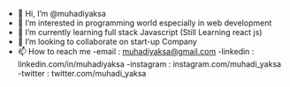 - 👋 Hi, I’m @muhadiyaksa
- 👀 I’m interested in programming world especially in web development
- 🌱 I’m currently learning full stack Javascript (Still Learning react js)
- 💞️ I’m looking to collaborate on start-up Company
- 📫 How to reach me 
      -email : muhadiyaksa@gmail.com
      -linkedin : linkedin.com/in/muhadiyaksa
      -instagram : instagram.com/muhadi_yaksa
      -twitter : twitter.com/muhadi_yaksa

<!---
muhadiyaksa/muhadiyaksa is a ✨ special ✨ repository because its `README.md` (this file) appears on your GitHub profile.
You can click the Preview link to take a look at your changes.
--->
